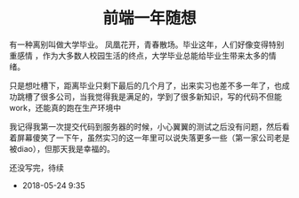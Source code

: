<h1 align="center">前端一年随想</h1>
有一种离别叫做大学毕业。 凤凰花开，青春散场。毕业这年，人们好像变得特别重感情 ，作为大多数人校园生活的终点，大学毕业总能给毕业生带来太多的情绪。

只是想吐槽下，距离毕业只剩下最后的几个月了，出来实习也差不多一年了，也成功跳槽了很多公司，当我觉得我是满足的，学到了很多新知识，写的代码不但能work，还能真的跑在生产环境中

我记得我第一次提交代码到服务器的时候，小心翼翼的测试之后没有问题，然后看着屏幕傻笑了一下午，虽然实习的这一年里可以说失落更多一些（第一家公司老是被diao），但那天我是幸福的。

还没写完，待续
- 2018-05-24 9:35